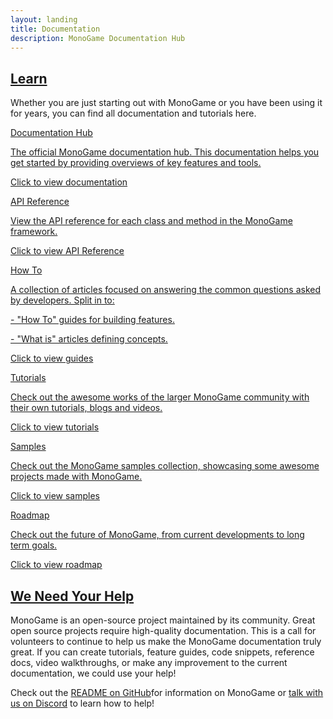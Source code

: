 ```yaml
---
layout: landing
title: Documentation
description: MonoGame Documentation Hub
---
```


<section class="container-xxl my-5">
    <h1 id="learn-monogame" class="fw-bold"><a href="#learn-monogame">Learn</a></h1>
    <p>
        Whether you are just starting out with MonoGame or you have been using it for years, you can find all documentation and
        tutorials here.
    </p>
</section>
<section class="container-xxl mb-5" >
    <div class="row">
        <div class="col-12 col-lg-4 mb-5">
            <div class="mg-card mg-box-shadow h-100">
                <a target="_self"
                    href="/articles/index.html"
                    class="mg-no-link">
                    <div class="mg-card-body d-flex flex-column h-100">
                        <div class="mg-card-title"><i class="bi bi-files"></i> Documentation Hub</div>
                        <p>
                            The official MonoGame documentation hub. This documentation helps you get started by providing overviews of key features
                            and tools.
                        </p>
                        <p class="mt-auto">Click to view documentation</p>
                    </div>
                </a>
            </div>
        </div>
        <div class="col-12 col-lg-4 mb-5">
            <div class="mg-card mg-box-shadow h-100">
                <a target="_self"
                    href="/api/index.html"
                    class="mg-no-link">
                    <div class="mg-card-body d-flex flex-column h-100">
                        <div class="mg-card-title"><i class="bi bi-filetype-cs"></i> API Reference</div>
                        <p>
                            View the API reference for each class and method in the MonoGame framework.
                        </p>
                        <p class="mt-auto">Click to view API Reference</p>
                    </div>
                </a>
            </div>
        </div>
        <div class="col-12 col-lg-4 mb-5">
            <div class="mg-card mg-box-shadow h-100">
                <a target="_self"
                    href="/articles/getting_to_know/index.html"
                    class="mg-no-link">
                    <div class="mg-card-body d-flex flex-column h-100">
                        <div class="mg-card-title"><i class="bi bi-patch-question"></i> How To</div>
                        <p>
                            A collection of articles focused on answering the common questions asked by developers.
                            Split in to:
                            <p>- "How To" guides for building features.</P>
                            <p>- "What is" articles defining concepts.</P>
                        </p>
                        <p class="mt-auto">Click to view guides</p>
                    </div>
                </a>
            </div>
        </div>
    </div>
    <div class="row">
        <div class="col-12 col-lg-4 mb-5">
            <div class="mg-card mg-box-shadow h-100">
                <a target="_self"
                    href="/articles/tutorials/index.html"
                    class="mg-no-link">
                    <div class="mg-card-body d-flex flex-column h-100">
                        <div class="mg-card-title"><i class="bi bi-lightbulb"></i> Tutorials</div>
                        <p>
                            Check out the awesome works of the larger MonoGame community with their
                            own tutorials, blogs and videos.
                        </p>
                        <p class="mt-auto">Click to view tutorials</p>
                    </div>
                </a>
            </div>
        </div>
        <div class="col-12 col-lg-4 mb-5">
            <div class="mg-card mg-box-shadow h-100">
                <a target="_self"
                    href="/articles/samples.html"
                    class="mg-no-link">
                    <div class="mg-card-body d-flex flex-column h-100">
                        <div class="mg-card-title"><i class="bi bi-arrow-down-circle"></i> Samples</div>
                        <p>
                            Check out the MonoGame samples collection, showcasing some awesome projects made with MonoGame.
                        </p>
                        <p class="mt-auto">Click to view samples</p>
                    </div>
                </a>
            </div>
        </div>
        <div class="col-12 col-lg-4 mb-5">
            <div class="mg-card mg-box-shadow h-100">
                <a target="_self"
                    href="/roadmap/index.html"
                    class="mg-no-link">
                    <div class="mg-card-body d-flex flex-column h-100">
                        <div class="mg-card-title"><i class="bi bi-signpost-split"></i> Roadmap</div>
                        <p>
                            Check out the future of MonoGame, from current developments to long term goals.
                        </p>
                        <p class="mt-auto">Click to view roadmap</p>
                    </div>
                </a>
            </div>
        </div>
    </div>
</section>
<section class="container-xxl mb-5">
    <h1 id="we-need-your-help" class="fw-bold"><a href="#we-need-your-help">We Need Your Help</a></h1>
    <p>
        MonoGame is an open-source project maintained by its community. Great open source projects require
        high-quality documentation. This is a call for volunteers to continue to help us make the MonoGame
        documentation truly great. If you can create tutorials, feature guides, code snippets, reference docs,
        video walkthroughs, or make any improvement to the current documentation, we could use your help!
    </p>
    <p>
        Check out the <a href="https://github.com/MonoGame/MonoGame/blob/develop/README.md">README on GitHub</a>for information on MonoGame or
        <a href="https://discord.gg/monogame">talk with us on Discord</a> to learn how to help!
    </p>
</section>
